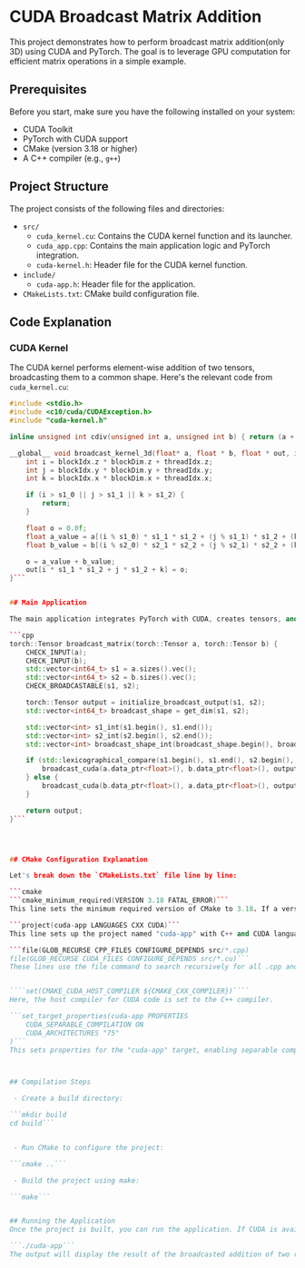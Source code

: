 # CUDA Broadcast Matrix Addition

This project demonstrates how to perform broadcast matrix addition(only 3D) using CUDA and PyTorch. The goal is to leverage GPU computation for efficient matrix operations in a simple example.

## Prerequisites

Before you start, make sure you have the following installed on your system:

- CUDA Toolkit
- PyTorch with CUDA support
- CMake (version 3.18 or higher)
- A C++ compiler (e.g., `g++`)

## Project Structure

The project consists of the following files and directories:

- `src/`
  - `cuda_kernel.cu`: Contains the CUDA kernel function and its launcher.
  - `cuda_app.cpp`: Contains the main application logic and PyTorch integration.
  - `cuda-kernel.h`: Header file for the CUDA kernel function.
- `include/`
  - `cuda-app.h`: Header file for the application.
- `CMakeLists.txt`: CMake build configuration file.

## Code Explanation

### CUDA Kernel

The CUDA kernel performs element-wise addition of two tensors, broadcasting them to a common shape. Here's the relevant code from `cuda_kernel.cu`:

```cpp
#include <stdio.h>
#include <c10/cuda/CUDAException.h>
#include "cuda-kernel.h"

inline unsigned int cdiv(unsigned int a, unsigned int b) { return (a + b - 1) / b; }

__global__ void broadcast_kernel_3d(float* a, float * b, float * out, int s1_0, int s1_1, int s1_2, int s2_0, int s2_1, int s2_2) {
    int i = blockIdx.z * blockDim.z + threadIdx.z; 
    int j = blockIdx.y * blockDim.y + threadIdx.y;
    int k = blockIdx.x * blockDim.x + threadIdx.x;

    if (i > s1_0 || j > s1_1 || k > s1_2) {
        return;
    }

    float o = 0.0f;
    float a_value = a[(i % s1_0) * s1_1 * s1_2 + (j % s1_1) * s1_2 + (k % s1_2)];
    float b_value = b[(i % s2_0) * s2_1 * s2_2 + (j % s2_1) * s2_2 + (k % s2_2)];

    o = a_value + b_value;
    out[i * s1_1 * s1_2 + j * s1_2 + k] = o;
}```


## Main Application

The main application integrates PyTorch with CUDA, creates tensors, and calls the broadcast kernel. Here's a relevant snippet from `cuda_app.cpp`:

```cpp
torch::Tensor broadcast_matrix(torch::Tensor a, torch::Tensor b) {
    CHECK_INPUT(a);
    CHECK_INPUT(b);
    std::vector<int64_t> s1 = a.sizes().vec();
    std::vector<int64_t> s2 = b.sizes().vec();
    CHECK_BROADCASTABLE(s1, s2);

    torch::Tensor output = initialize_broadcast_output(s1, s2);
    std::vector<int64_t> broadcast_shape = get_dim(s1, s2);

    std::vector<int> s1_int(s1.begin(), s1.end());
    std::vector<int> s2_int(s2.begin(), s2.end());
    std::vector<int> broadcast_shape_int(broadcast_shape.begin(), broadcast_shape.end());

    if (std::lexicographical_compare(s1.begin(), s1.end(), s2.begin(), s2.end())) {
        broadcast_cuda(a.data_ptr<float>(), b.data_ptr<float>(), output.data_ptr<float>(), s1_int, s2_int, broadcast_shape_int);
    } else {
        broadcast_cuda(b.data_ptr<float>(), a.data_ptr<float>(), output.data_ptr<float>(), s2_int, s1_int, broadcast_shape_int);
    }

    return output;
}```




## CMake Configuration Explanation

Let's break down the `CMakeLists.txt` file line by line:

```cmake
```cmake_minimum_required(VERSION 3.18 FATAL_ERROR)```
This line sets the minimum required version of CMake to 3.18. If a version lower than 3.18 is used, CMake will produce a fatal error and stop.

```project(cuda-app LANGUAGES CXX CUDA)```
This line sets up the project named "cuda-app" with C++ and CUDA languages enabled.

```file(GLOB_RECURSE CPP_FILES CONFIGURE_DEPENDS src/*.cpp)
file(GLOB_RECURSE CUDA_FILES CONFIGURE_DEPENDS src/*.cu)```
These lines use the file command to search recursively for all .cpp and .cu files in the src directory and its subdirectories and store them in the variables CPP_FILES and CUDA_FILES, respectively.


````set(CMAKE_CUDA_HOST_COMPILER ${CMAKE_CXX_COMPILER})````
Here, the host compiler for CUDA code is set to the C++ compiler.

```set_target_properties(cuda-app PROPERTIES
    CUDA_SEPARABLE_COMPILATION ON
    CUDA_ARCHITECTURES "75" 
)```
This sets properties for the "cuda-app" target, enabling separable compilation for CUDA code and specifying the compute architecture to be targeted as "75"(you should set it to your own cuda sm arch).



## Compilation Steps

 - Create a build directory:

```mkdir build
cd build```


 - Run CMake to configure the project:

```cmake ..```

 - Build the project using make:

```make```


## Running the Application
Once the project is built, you can run the application. If CUDA is available, the tensors will be created on the GPU; otherwise, they will be created on the CPU.

```./cuda-app```
The output will display the result of the broadcasted addition of two randomly generated tensors.

